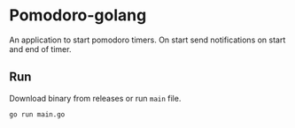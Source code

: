 # Pomodoro-golang

An application to start pomodoro timers.
On start send notifications on start and end of timer.

## Run

Download binary from releases or run `main` file.

```bash
go run main.go
```
